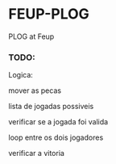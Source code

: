 # FEUP-PLOG
PLOG at Feup


### TODO:
Logica:

mover as pecas

lista de jogadas possiveis

verificar se a jogada foi valida

loop entre os dois jogadores

verificar a vitoria